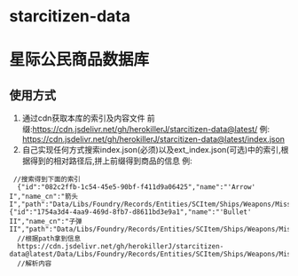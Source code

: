 # starcitizen-data
# 星际公民商品数据库
## 使用方式
1. 通过cdn获取本库的索引及内容文件 前缀:https://cdn.jsdelivr.net/gh/herokillerJ/starcitizen-data@latest/
  例: https://cdn.jsdelivr.net/gh/herokillerJ/starcitizen-data@latest/index.json
2. 自己实现任何方式搜索index.json(必须)以及ext_index.json(可选)中的索引,根据得到的相对路径后,拼上前缀得到商品的信息
  例: 
  ```
   //搜索得到下面的索引
    {"id":"082c2ffb-1c54-45e5-90bf-f411d9a06425","name":"'Arrow' I","name_cn":"箭头 I","path":"Data/Libs/Foundry/Records/Entities/SCItem/Ships/Weapons/Missiles/MISL_S01_IR_VNCL_Arrow.json","show_type_key":"Missile","size":1,"grade":1},{"id":"1754a3d4-4aa9-469d-8fb7-d8611bd3e9a1","name":"'Bullet' II","name_cn":"子弹 II","path":"Data/Libs/Foundry/Records/Entities/SCItem/Ships/Weapons/Missiles/MISL_S02_IR_VNCL_Bullet.json","show_type_key":"Missile","size":2,"grade":1}
    //根据path拿到信息
    https://cdn.jsdelivr.net/gh/herokillerJ/starcitizen-data@latest/Data/Libs/Foundry/Records/Entities/SCItem/Ships/Weapons/Missiles/MISL_S02_IR_VNCL_Bullet.json
    //解析内容
  ```
